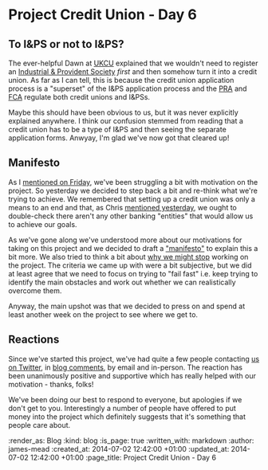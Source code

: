 Project Credit Union - Day 6
============================

## To I&PS or not to I&PS?

The ever-helpful Dawn at [UKCU][] explained that we wouldn't need to register an [Industrial & Provident Society][] *first* and then somehow turn it into a credit union. As far as I can tell, this is because the credit union application process is a "superset" of the I&PS application process and the [PRA][] and [FCA][] regulate both credit unions and I&PSs.

Maybe this should have been obvious to us, but it was never explicitly explained anywhere. I think our confusion stemmed from reading that a credit union has to be a type of I&PS and then seeing the separate application forms. Anwyay, I'm glad we've now got that cleared up!


## Manifesto

As I [mentioned on Friday][day 4 next steps], we've been struggling a bit with motivation on the project. So yesterday we decided to step back a bit and re-think what we're trying to achieve. We remembered that setting up a credit union was only a means to an end and that, as Chris [mentioned yesterday][day 5 alternatives to credit unions], we ought to double-check there aren't any other banking "entities" that would allow us to achieve our goals.

As we've gone along we've understood more about our motivations for taking on this project and we decided to draft a ["manifesto"][manifesto] to explain this a bit more. We also tried to think a bit about [why we might stop][reasons to step] working on the project. The criteria we came up with were a bit subjective, but we did at least agree that we need to focus on trying to "fail fast" i.e. keep trying to identify the main obstacles and work out whether we can realistically overcome them.

Anyway, the main upshot was that we decided to press on and spend at least another week on the project to see where we get to.


## Reactions

Since we've started this project, we've had quite a few people contacting [us on Twitter][GFR Twitter], in [blog comments][GFR Disqus], by email and in-person. The reaction has been unanimously positive and supportive which has really helped with our motivation - thanks, folks!

We've been doing our best to respond to everyone, but apologies if we don't get to you. Interestingly a number of people have offered to put money into the project which definitely suggests that it's something that people care about.


[UKCU]: http://www.ukcu.coop/
[Industrial & Provident Society]: http://en.wikipedia.org/wiki/Industrial_and_provident_society
[PRA]: http://www.bankofengland.co.uk/pra/
[FCA]: http://www.fca.org.uk/
[GFR Twitter]: https://twitter.com/freerange
[GFR Disqus]: https://disqus.com/home/forums/gofreerange/
[day 4 next steps]: /project-credit-union-day-4#next-steps
[day 5 alternatives to credit unions]: /project-credit-union-day-5#alternatives-to-credit-unions
[manifesto]: https://github.com/freerange/credit-union/wiki#manifesto
[reasons to step]: https://github.com/freerange/credit-union/wiki#reasons-to-stop

:render_as: Blog
:kind: blog
:is_page: true
:written_with: markdown
:author: james-mead
:created_at: 2014-07-02 12:42:00 +01:00
:updated_at: 2014-07-02 12:42:00 +01:00
:page_title: Project Credit Union - Day 6
